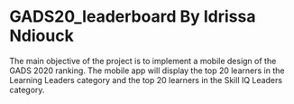 # GADS20_leaderboard By Idrissa Ndiouck

The main objective of the project is to implement a mobile design of the GADS 2020 ranking.
The mobile app will display the top 20 learners in the Learning Leaders category and the top 20 learners in the Skill IQ Leaders category.
